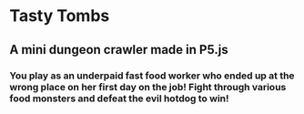 # Tasty Tombs
## A mini dungeon crawler made in P5.js
### You play as an underpaid fast food worker who ended up at the wrong place on her first day on the job! Fight through various food monsters and defeat the evil hotdog to win!

